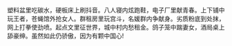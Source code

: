 塑料盆里吃碳水，硬板床上刷抖音。八人寝内炫跑鞋，电子厂里献青春。上下铺中玩王者，苍蝇馆外抢女人。群租房里玩宫斗，名媛群内争献身。劣质粉底到处抹，网上打拳使劲喷。起点文里征世界，城中村内愁租金。鸽子笼中踹妻女，酒局桌上舔豪绅。虽然如此仍骄傲，因为有颗中国心!